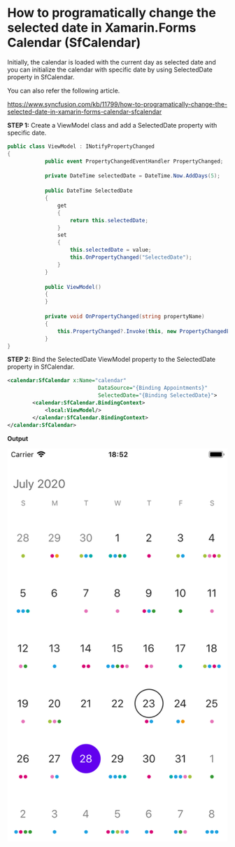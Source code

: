 # How to programatically change the selected date in Xamarin.Forms Calendar (SfCalendar)

Initially, the calendar is loaded with the current day as selected date and you can initialize the calendar with specific date by using SelectedDate property in SfCalendar.

You can also refer the following article.

https://www.syncfusion.com/kb/11799/how-to-programatically-change-the-selected-date-in-xamarin-forms-calendar-sfcalendar

**STEP 1:** Create a ViewModel class and add a SelectedDate property with specific date.

``` c#
public class ViewModel : INotifyPropertyChanged
{
            public event PropertyChangedEventHandler PropertyChanged;
 
            private DateTime selectedDate = DateTime.Now.AddDays(5);
 
            public DateTime SelectedDate
            {
                get
                {
                    return this.selectedDate;
                }
                set
                {
                    this.selectedDate = value;
                    this.OnPropertyChanged("SelectedDate");
                }
            }
 
            public ViewModel()
            {
            }
 
            private void OnPropertyChanged(string propertyName)
            {
                this.PropertyChanged?.Invoke(this, new PropertyChangedEventArgs(propertyName));
            }
}
```
**STEP 2:** Bind the SelectedDate ViewModel property to the SelectedDate property in SfCalendar.

``` xml
<calendar:SfCalendar x:Name="calendar"
                             DataSource="{Binding Appointments}"
                             SelectedDate="{Binding SelectedDate}">
        <calendar:SfCalendar.BindingContext>
            <local:ViewModel/>
        </calendar:SfCalendar.BindingContext>
</calendar:SfCalendar>
```
**Output**

![SelectedDateCalendar](https://github.com/SyncfusionExamples/selected-date-binding-calendar-xamarin/blob/master/ScreenShot/SelectedDateCalendar.png)
